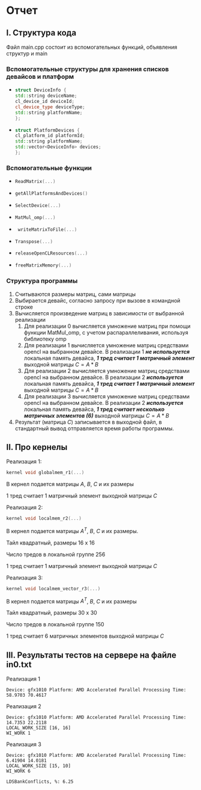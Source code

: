 # Отчет
## I. Структура кода
Файл main.cpp состоит из вспомогательных функций, объявления структур и main
### Вспомогательные структуры для хранения списков девайсов и платформ
  - ```cpp 
    struct DeviceInfo {
	std::string deviceName;
	cl_device_id deviceId;
	cl_device_type deviceType;
	std::string platformName;
    };
    ```
  - ```cpp 
    struct PlatformDevices {
	cl_platform_id platformId;
	std::string platformName;
	std::vector<DeviceInfo> devices;
    };
    ```
### Вспомогательные функции
  - ```cpp 
    ReadMatrix(...)
    ```
  - ```cpp 
    getAllPlatformsAndDevices()
    ```
  - ```cpp 
    SelectDevice(...)
    ```
  - ```cpp 
    MatMul_omp(...)
    ```
 - ```cpp 
    writeMatrixToFile(...)
    ```
  - ```cpp 
    Transpose(...)
    ```
  - ```cpp 
    releaseOpenCLResources(...)
    ```
  - ```cpp 
    freeMatrixMemory(...)
    ```
### Структура программы

1. Считываются размеры матриц, сами матрицы
2. Выбирается девайс, согласно запросу при вызове в командной строке
3. Вычисляется произведение матриц в зависимости от выбранной реализации
    1. Для реализации 0 вычисляется умножение матриц при помощи функции MatMul_omp, с учетом распараллеливания, используя библиотеку omp
    2. Для реализации 1 вычисляется умножение матриц средствами opencl на выбранном девайсе. В реализации 1 ***не используется*** локальная память девайса, ***1 тред считает 1 матричный элемент*** выходной матрицы $C = A * B$
    3. Для реализации 2 вычисляется умножение матриц средствами opencl на выбранном девайсе. В реализации 2 ***используется*** локальная память девайса, ***1 тред считает 1 матричный элемент*** выходной матрицы $C = A * B$
    4. Для реализации 3 вычисляется умножение матриц средствами opencl на выбранном девайсе. В реализации 2 ***используется*** локальная память девайса, ***1 тред считает несколько матричных элементов (6)*** выходной матрицы $C = A * B$
4. Результат (матрица $C$) записывается в выходной файл, в стандартный вывод отправляется время работы программы.

## II. Про кернелы
Реализация 1: 
```cpp    
kernel void globalmem_r1(...)
```
В кернел подается матрицы $A$, $B$, $C$ и их размеры 

1 тред считает 1 матричный элемент выходной матрицы $C$

Реализация 2:  
```cpp    
kernel void localmem_r2(...)
``` 
В кернел подается матрицы $A^T$, $B$, $C$ и их размеры.

Тайл квадратный, размеры  16 x 16

Число тредов в локальной группе 256

1 тред считает 1 матричный элемент выходной матрицы $C$

Реализация 3:  
```cpp    
kernel void localmem_vector_r3(...)
``` 
В кернел подается матрицы $A^T$, $B$, $C$ и их размеры

Тайл квадратный, размеры  30 x 30

Число тредов в локальной группе 150

1 тред считает 6 матричных элементов выходной матрицы $C$

## III. Результаты тестов на сервере на файле in0.txt

Реализация 1

    Device: gfx1010	Platform: AMD Accelerated Parallel Processing Time: 58.9703	70.4617

Реализация 2

    Device: gfx1010	Platform: AMD Accelerated Parallel Processing Time: 14.7353	22.2118
    LOCAL_WORK_SIZE [16, 16]
    WI_WORK 1

Реализация 3

    Device: gfx1010	Platform: AMD Accelerated Parallel Processing Time: 6.41904	14.0181
    LOCAL_WORK_SIZE [15, 10]
    WI_WORK 6

    LDSBankConflicts, %: 6.25



